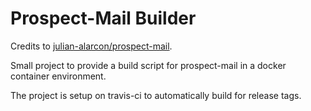 # Prospect-Mail Builder

Credits to [julian-alarcon/prospect-mail](https://github.com/julian-alarcon/prospect-mail/).

Small project to provide a build script for prospect-mail in a docker container environment.

The project is setup on travis-ci to automatically build for release tags.
